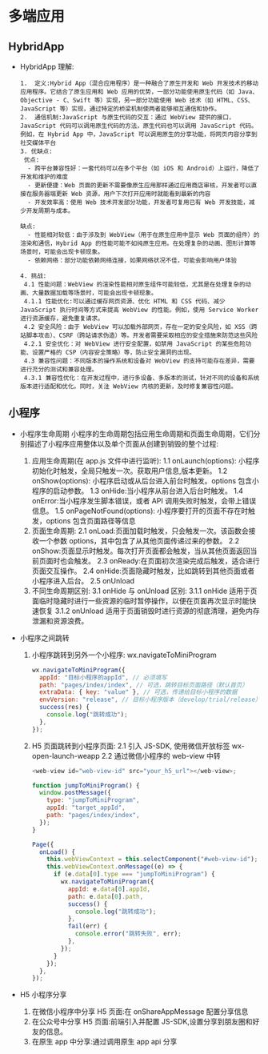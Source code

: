 <!--
 * @Author: TerryMin
 * @Date: 2025-01-07 11:13:52
 * @LastEditors: TerryMin
 * @LastEditTime: 2025-03-09 08:56:33
 * @Description: file not
-->

# 多端应用

## HybridApp

- HybridApp 理解:

      1.  定义:Hybrid App（混合应用程序）是一种融合了原生开发和 Web 开发技术的移动应用程序。它结合了原生应用和 Web 应用的优势，一部分功能使用原生代码（如 Java、Objective - C、Swift 等）实现，另一部分功能使用 Web 技术（如 HTML、CSS、JavaScript 等）实现，通过特定的桥梁机制使两者能够相互通信和协作。
      2.  通信机制:JavaScript 与原生代码的交互：通过 WebView 提供的接口，JavaScript 代码可以调用原生代码的方法，原生代码也可以调用 JavaScript 代码。例如，在 Hybrid App 中，JavaScript 可以调用原生的分享功能，将网页内容分享到社交媒体平台
      3. 优缺点:
       优点:
        - 跨平台兼容性好：一套代码可以在多个平台（如 iOS 和 Android）上运行，降低了开发和维护的难度
        - 更新便捷：Web 页面的更新不需要像原生应用那样通过应用商店审核，开发者可以直接在服务器端更新 Web 资源，用户下次打开应用时就能看到最新的内容
        - 开发效率高：使用 Web 技术开发部分功能，开发者可复用已有 Web 开发技能，减少开发周期与成本。

      缺点:
        - 性能相对较低：由于涉及到 WebView（用于在原生应用中显示 Web 页面的组件）的渲染和通信，Hybrid App 的性能可能不如纯原生应用。在处理复杂的动画、图形计算等场景时，可能会出现卡顿现象。
        - 依赖网络：部分功能依赖网络连接，如果网络状况不佳，可能会影响用户体验

      4. 挑战:
       4.1 性能问题：WebView 的渲染性能相对原生组件可能较低，尤其是在处理复杂的动画、大量数据加载等场景时，可能会出现卡顿现象。
       4.1.1 性能优化:可以通过缓存网页资源、优化 HTML 和 CSS 代码、减少 JavaScript 执行时间等方式来提高 WebView 的性能。例如，使用 Service Worker 进行资源缓存，避免重复请求。
       4.2 安全风险：由于 WebView 可以加载外部网页，存在一定的安全风险，如 XSS（跨站脚本攻击）、CSRF（跨站请求伪造）等。开发者需要采取相应的安全措施来防范这些风险
       4.2.1 安全优化：对 WebView 进行安全配置，如禁用 JavaScript 的某些危险功能、设置严格的 CSP（内容安全策略）等，防止安全漏洞的出现。
       4.3 兼容性问题：不同版本的操作系统和设备对 WebView 的支持可能存在差异，需要进行充分的测试和兼容处理。
       4.3.1 兼容性优化：在开发过程中，进行多设备、多版本的测试，针对不同的设备和系统版本进行适配和优化。同时，关注 WebView 内核的更新，及时修复兼容性问题。

## 小程序

- 小程序生命周期
  小程序的生命周期包括应用生命周期和页面生命周期，它们分别描述了小程序应用整体以及单个页面从创建到销毁的整个过程:

  1.  应用生命周期(在 app.js 文件中进行监听):
      1.1 onLaunch(options): 小程序初始化时触发，全局只触发一次。获取用户信息,版本更新。
      1.2 onShow(options): 小程序启动或从后台进入前台时触发。options 包含小程序的启动参数。
      1.3 onHide:当小程序从前台进入后台时触发。
      1.4 onError:当小程序发生脚本错误，或者 API 调用失败时触发，会带上错误信息。
      1.5 onPageNotFound(options): 小程序要打开的页面不存在时触发，options 包含页面路径等信息
  2.  页面生命周期:
      2.1 onLoad:页面加载时触发，只会触发一次。该函数会接收一个参数 options，其中包含了从其他页面传递过来的参数。
      2.2 onShow:页面显示时触发。每次打开页面都会触发，当从其他页面返回当前页面时也会触发。
      2.3 onReady:在页面初次渲染完成后触发，适合进行页面交互操作。
      2.4 onHide:页面隐藏时触发，比如跳转到其他页面或者小程序进入后台。
      2.5 onUnload
  3.  不同生命周期区别:
      3.1 onHide 与 onUnload 区别:
      3.1.1 onHide 适用于页面临时隐藏时进行一些资源的临时暂停操作，以便在页面再次显示时能快速恢复
      3.1.2 onUnload 适用于页面销毁时进行资源的彻底清理，避免内存泄漏和资源浪费。

- 小程序之间跳转

  1.  小程序跳转到另外一个小程序: wx.navigateToMiniProgram

      ```js
      wx.navigateToMiniProgram({
        appId: "目标小程序的appId", // 必须填写
        path: "pages/index/index", // 可选，跳转目标页面路径（默认首页）
        extraData: { key: "value" }, // 可选，传递给目标小程序的数据
        envVersion: "release", // 目标小程序版本（develop/trial/release）
        success(res) {
          console.log("跳转成功");
        },
      });
      ```

  2.  H5 页面跳转到小程序页面:
      2.1 引入 JS-SDK, 使用微信开放标签 wx-open-launch-weapp
      2.2 通过微信小程序的 web-view 中转

      ```js
      <web-view id="web-view-id" src="your_h5_url"></web-view>;

      function jumpToMiniProgram() {
        window.postMessage({
          type: "jumpToMiniProgram",
          appId: "target_appId",
          path: "pages/index/index",
        });
      }

      Page({
        onLoad() {
          this.webViewContext = this.selectComponent("#web-view-id");
          this.webViewContext.onMessage((e) => {
            if (e.data[0].type === "jumpToMiniProgram") {
              wx.navigateToMiniProgram({
                appId: e.data[0].appId,
                path: e.data[0].path,
                success() {
                  console.log("跳转成功");
                },
                fail(err) {
                  console.error("跳转失败", err);
                },
              });
            }
          });
        },
      });
      ```

- H5 小程序分享

  1.  在微信小程序中分享 H5 页面:在 onShareAppMessage 配置分享信息
  2.  在公众号中分享 H5 页面:前端引入并配置 JS-SDK,设置分享到朋友圈和好友的信息。
  3.  在原生 app 中分享:通过调用原生 app api 分享
